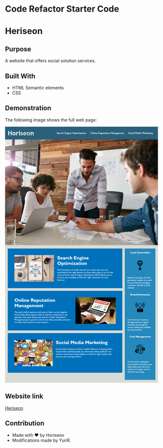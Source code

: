 # Code Refactor Starter Code
# Heriseon

## Purpose
A website that offers social solution services.

## Built With
* HTML Semantic elements
* CSS

## Demonstration 
The following image shows the full web page:

![Demo](./assets/images/01-demo.png)

## Website link
[Heriseon](https://yuri908.github.io/)

## Contribution
* Made with ❤️ by Horiseon
* Modifications made by YuriR.